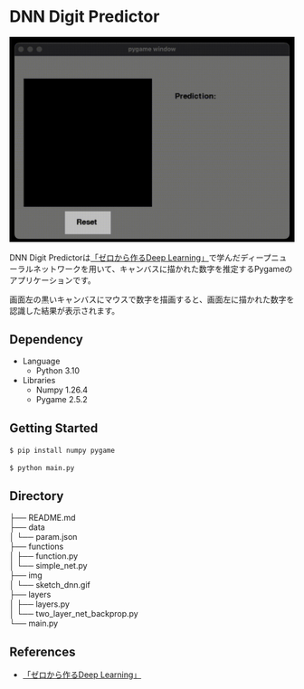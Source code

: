 # DNN Digit Predictor

![DNN](img/sketch_dnn.gif)

DNN Digit Predictorは[「ゼロから作るDeep Learning」](https://www.amazon.co.jp/dp/4873117585?ref_=cm_sw_r_cp_ud_dp_D4WTQD6YZC7XPRNG5K9V)で学んだディープニューラルネットワークを用いて、キャンバスに描かれた数字を推定するPygameのアプリケーションです。

画面左の黒いキャンバスにマウスで数字を描画すると、画面左に描かれた数字を認識した結果が表示されます。

## Dependency

* Language
  * Python 3.10
* Libraries
  * Numpy 1.26.4
  * Pygame 2.5.2

## Getting Started

`$ pip install numpy pygame`

`$ python main.py`

## Directory

├── README.md  
├── data  
│   └── param.json  
├── functions  
│   ├── function.py  
│   └── simple_net.py  
├── img  
│   └── sketch_dnn.gif  
├── layers  
│   ├── layers.py  
│   └── two_layer_net_backprop.py  
└── main.py

## References

* [「ゼロから作るDeep Learning」](https://www.amazon.co.jp/dp/4873117585?ref_=cm_sw_r_cp_ud_dp_D4WTQD6YZC7XPRNG5K9V)
